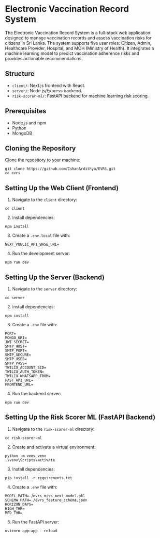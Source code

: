 # Electronic Vaccination Record System
The Electronic Vaccination Record System is a full-stack web application designed to manage vaccination records and assess vaccination risks for citizens in Sri Lanka. The system supports five user roles: Citizen, Admin, Healthcare Provider, Hospital, and MOH (Ministry of Health). It integrates a machine learning model to predict vaccination adherence risks and provides actionable recommendations.

## Structure
- `client/`: Next.js frontend with React.
- `server/`: Node.js/Express backend.
- `risk-scorer-ml/`: FastAPI backend for machine learning risk scoring.

## Prerequisites
- Node.js and npm
- Python
- MongoDB

## Cloning the Repository
Clone the repository to your machine:
```
git clone https://github.com/IshanArdithya/EVRS.git
cd evrs
```
## Setting Up the Web Client (Frontend)
1. Navigate to the `client` directory:
```
cd client
```
2. Install dependencies:
```
npm install
```
3. Create a `.env.local` file with:
```
NEXT_PUBLIC_API_BASE_URL=
```
4. Run the development server:
```
npm run dev
```

## Setting Up the Server (Backend)
1. Navigate to the `server` directory:
```
cd server
```
2. Install dependencies:
```
npm install
```
3. Create a `.env` file with:
```
PORT=
MONGO_URI=
JWT_SECRET=
SMTP_HOST=
SMTP_PORT=
SMTP_SECURE=
SMTP_USER=
SMTP_PASS=
TWILIO_ACCOUNT_SID=
TWILIO_AUTH_TOKEN=
TWILIO_WHATSAPP_FROM=
FAST_API_URL=
FRONTEND_URL=
```
4. Run the backend server:
```
npm run dev
```

## Setting Up the Risk Scorer ML (FastAPI Backend)
1. Navigate to the `risk-scorer-ml` directory:
```
cd risk-scorer-ml
```
2. Create and activate a virtual environment:
```
python -m venv venv
.\venv\Scripts\activate
```
3. Install dependencies:
```
pip install -r requirements.txt
```
4. Create a `.env` file with:
```
MODEL_PATH=./evrs_miss_next_model.pkl
SCHEMA_PATH=./evrs_feature_schema.json
HORIZON_DAYS=
HIGH_THR=
MED_THR=
```
5. Run the FastAPI server:
```
uvicorn app:app --reload
```
